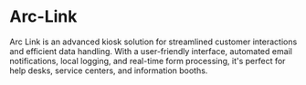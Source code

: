 # Arc-Link
Arc Link is an advanced kiosk solution for streamlined customer interactions and efficient data handling. With a user-friendly interface, automated email notifications, local logging, and real-time form processing, it's perfect for help desks, service centers, and information booths.
